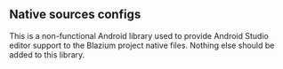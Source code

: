 ## Native sources configs

This is a non-functional Android library used to provide Android Studio editor support to the Blazium project native files.
Nothing else should be added to this library.

